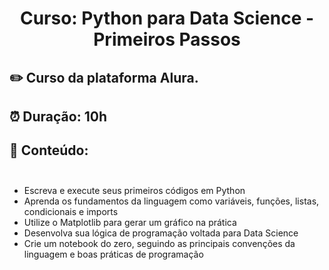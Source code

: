 # <p align="center"> <b> Curso: Python para Data Science - Primeiros Passos </b> 

##  ✏️ Curso da plataforma Alura. 
##  ⏰ Duração: 10h 
##  📜 Conteúdo:</br> </br> 

- Escreva e execute seus primeiros códigos em Python
- Aprenda os fundamentos da linguagem como variáveis, funções, listas, condicionais e imports
- Utilize o Matplotlib para gerar um gráfico na prática
- Desenvolva sua lógica de programação voltada para Data Science
- Crie um notebook do zero, seguindo as principais convenções da linguagem e boas práticas de programação
